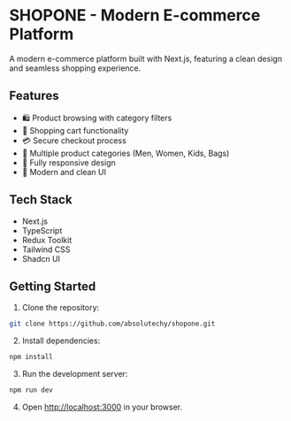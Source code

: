 # SHOPONE - Modern E-commerce Platform

A modern e-commerce platform built with Next.js, featuring a clean design and seamless shopping experience.

## Features

- 🛍️ Product browsing with category filters
- 🛒 Shopping cart functionality
- 💳 Secure checkout process
- 👕 Multiple product categories (Men, Women, Kids, Bags)
- 📱 Fully responsive design
- 🎨 Modern and clean UI

## Tech Stack

- Next.js
- TypeScript
- Redux Toolkit
- Tailwind CSS
- Shadcn UI

## Getting Started

1. Clone the repository:
```bash
git clone https://github.com/absolutechy/shopone.git
```

2. Install dependencies:
```bash
npm install
```

3. Run the development server:
```bash
npm run dev
```

4. Open [http://localhost:3000](http://localhost:3000) in your browser.



